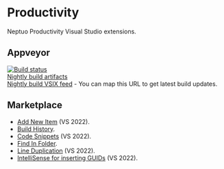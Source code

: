 # Productivity

Neptuo Productivity Visual Studio extensions.

## Appveyor 

[![Build status](https://ci.appveyor.com/api/projects/status/4pxebvxjmiikg5n0?svg=true)](https://ci.appveyor.com/project/Neptuo/productivity)<br>
[Nightly build artifacts](https://ci.appveyor.com/project/Neptuo/productivity/build/artifacts)<br>
[Nightly build VSIX feed](https://ci.appveyor.com/api/projects/Neptuo/productivity/artifacts/Feed.xml) - You can map this URL to get latest build updates.

## Marketplace

- [Add New Item](https://marketplace.visualstudio.com/items?itemName=Neptuo.ProductivityAddNewItem) (VS 2022).
- [Build History](https://marketplace.visualstudio.com/items?itemName=Neptuo.ProductivityBuildHistory).
- [Code Snippets](https://marketplace.visualstudio.com/items?itemName=Neptuo.ProductivityCodeSnippets) (VS 2022).
- [Find In Folder](https://marketplace.visualstudio.com/items?itemName=Neptuo.NeptuoProductivityFindInFolder).
- [Line Duplication](https://marketplace.visualstudio.com/items?itemName=Neptuo.ProductivityLineDuplication) (VS 2022).
- [IntelliSense for inserting GUIDs](https://marketplace.visualstudio.com/items?itemName=Neptuo.ProductivityIntelliSenseGuid) (VS 2022).
